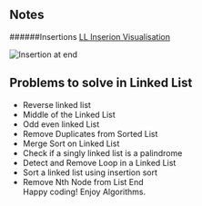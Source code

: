 ## Notes 

######Insertions
[LL Inserion Visualisation](https://www.educative.io/courses/competitive-programming-in-cpp-keys-to-success/YMZGY05yEAK)


![Insertion at end ](https://user-images.githubusercontent.com/67835881/133002991-dde269bc-7ca6-4e00-9af9-2157cf5d8dfd.png)






## Problems to solve in Linked List

- Reverse linked list
- Middle of the Linked List
- Odd even linked List
- Remove Duplicates from Sorted List
- Merge Sort on Linked List
- Check if a singly linked list is a palindrome
- Detect and Remove Loop in a Linked List
- Sort a linked list using insertion sort
- Remove Nth Node from List End <br>
Happy coding! Enjoy Algorithms.
